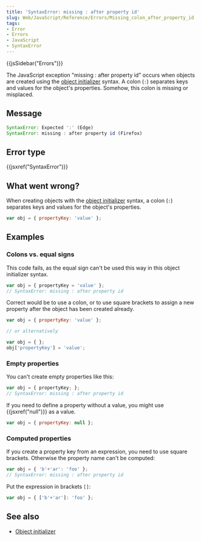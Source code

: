 ```yaml
---
title: 'SyntaxError: missing : after property id'
slug: Web/JavaScript/Reference/Errors/Missing_colon_after_property_id
tags:
- Error
- Errors
- JavaScript
- SyntaxError
---
```

{{jsSidebar("Errors")}}

The JavaScript exception "missing : after property id" occurs when objects are
created using the
[object initializer](/en-US/docs/Web/JavaScript/Reference/Operators/Object_initializer)
syntax. A colon (`:`) separates keys and values for the object's properties.
Somehow, this colon is missing or misplaced.

## Message

```js
SyntaxError: Expected ':' (Edge)
SyntaxError: missing : after property id (Firefox)
```

## Error type

{{jsxref("SyntaxError")}}

## What went wrong?

When creating objects with the
[object initializer](/en-US/docs/Web/JavaScript/Reference/Operators/Object_initializer)
syntax, a colon (`:`) separates keys and values for the object's properties.

```js
var obj = { propertyKey: 'value' };
```

## Examples

### Colons vs. equal signs

This code fails, as the equal sign can't be used this way in this object
initializer syntax.

```js example-bad
var obj = { propertyKey = 'value' };
// SyntaxError: missing : after property id
```

Correct would be to use a colon, or to use square brackets to assign a new
property after the object has been created already.

```js example-good
var obj = { propertyKey: 'value' };

// or alternatively

var obj = { };
obj['propertyKey'] = 'value';
```

### Empty properties

You can't create empty properties like this:

```js example-bad
var obj = { propertyKey; };
// SyntaxError: missing : after property id
```

If you need to define a property without a value, you might use
{{jsxref("null")}} as a value.

```js example-good
var obj = { propertyKey: null };
```

### Computed properties

If you create a property key from an expression, you need to use square
brackets. Otherwise the property name can't be computed:

```js example-bad
var obj = { 'b'+'ar': 'foo' };
// SyntaxError: missing : after property id
```

Put the expression in brackets `[]`:

```js example-good
var obj = { ['b'+'ar']: 'foo' };
```

## See also

*   [Object initializer](/en-US/docs/Web/JavaScript/Reference/Operators/Object_initializer)
